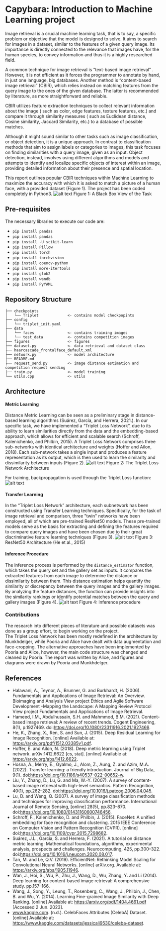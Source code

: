 # Capybara: Introduction to Machine Learning project

Image retrieval is a crucial machine learning task, that is to say, a specific problem or objective that the model is designed to solve. It aims to search for images in a dataset, similar to the features of a given query image.  Its importance is directly connected to the relevance that images have, for the human species, to convey information and thus it is a highly researched field. 

A common technique for image retrieval is “text-based image retrieval” . However, it is not efficient as it forces the programmer to annotate by hand, in just one language,  big databases. Another method is “content-based image retrieval” (CBIR), which relies instead on matching features from the query image to the ones of the given database. The latter is recommended by literature, as more straightforward and reliable. 

CBIR utilizes feature extraction techniques to collect relevant information about the image ( such as color, edge features,  texture features, etc.) and compare it through similarity measures ( such as Euclidean distance, Cosine similarity, Jaccard Similarity, etc.)  to a database of possible matches.

Although it might sound similar to other tasks such as image classification, or object detection, it is a unique approach. In contrast to classification methods that aim to assign labels or categories to images, this task focuses on finding similarities with a query image, given as an input. Object detection, instead, involves using different algorithms and models and attempts to identify and localize specific objects of interest within an image, providing detailed information about their presence and spatial location. 

This report outlines popular CBIR techniques within Machine Learning to maximize the accuracy with which it is asked to match a picture of a human face, with a provided dataset (Figure 1). The project has been coded completely in Python3.
![alt text](https://github.com/Munkh99/iml/blob/master/figures/Screenshot%202023-06-05%20at%2010.50.55.png)
Figure 1: A Black Box View of the Task

## Pre-requisites

The necessary libraries to execute our code are:

- `pip install pandas`
- `pip install pandas`
- `pip install -U scikit-learn`
- `pip install Pillow`
- `pip install torch`
- `pip install torchvision`
- `pip install opencv-python`
- `pip install more-itertools`
- `pip install glob2`
- `pip install wandb`
- `pip install PyYAML`

## Repository Structure
```
├── checkpoints
│   └── Triplet             <- contains model checkpopints
├── config
│   └── triplet_init.yaml 
├── data
│   └── faces               <- contains training images     
│   └── test_data           <- contains competition images 
├── figures                 <- figures
├── dataset.py              <- data retrieval and dataset class
├── haarcascade_frontalface_default.xml
├── network.py              <- model architecture
├── README.md  
├── request_send.py         <- image distance estimation and competition request sending
├── train.py                <- model training
└── utils.cpp               <- utils

```

## Architecture

#### Metric Learning 
Distance Metric Learning can be seen as a preliminary stage in distance-based learning algorithms (Suárez, García, and Herrera, 2021.). In our specific task, we have implemented a “Triplet Loss Network”, due to its ability to learn similarities directly from the data and the embedding-based approach, which allows for efficient and scalable search (Schroff, Kalenichenko, and Philbin, 2015).
A Triplet Loss Network comprises three sub-networks with identical architecture and weights (Hoffer and Ailon, 2018).  Each sub-network takes a single input and produces a feature representation as its output, which is then used to learn the similarity and dissimilarity between inputs (Figure 2).
![alt text](https://github.com/Munkh99/iml/blob/master/figures/Screenshot%202023-06-05%20at%2010.51.22.png)
Figure 2: The Triplet Loss Network Architecture


For training, backpropagation is used through the Triplet Loss function:
![alt text](https://github.com/Munkh99/iml/blob/add7ba5bf8c96e691ad33bd617d1cb798cd29c99/figures/Screenshot%202023-06-05%20at%2011.03.27.png)



#### Transfer Learning
In the “Triplet Loss Network” architecture, each subnetwork has been constructed using Transfer Learning techniques. Specifically, for the task of image retrieval and comparison, three "twin" networks have been employed, all of which are pre-trained ResNet50 models. These pre-trained models serve as the basis for extracting and defining the features required to compare query images and have been chosen due to their great discriminative feature learning techniques (Figure 3).
![alt text](https://github.com/Munkh99/iml/blob/ba09d0c4eace11c4003c86d91664d37300ca80bf/figures/Screenshot%202023-06-05%20at%2010.51.37.png)
Figure 3: ResNet50 Architecture (He et al., 2015)

#### Inference Procedure
The inference process is performed by the `distance_estimator` function, which takes the query set and the gallery set as inputs. It compares the extracted features from each image to determine the distance or dissimilarity between them. This distance estimation helps quantify the similarity or discrepancy between the query images and the gallery images. By analyzing the feature distances, the function can provide insights into the similarity rankings or identify potential matches between the query and gallery images (Figure 4).
![alt text](https://github.com/Munkh99/iml/blob/add7ba5bf8c96e691ad33bd617d1cb798cd29c99/figures/Screenshot%202023-06-05%20at%2010.51.46.png)
Figure 4: Inference procedure

### Contributions
The research into different pieces of literature and possible datasets was done as a group effort, to begin working on the project.  
The Triplet Loss Network has been mostly redefined in the architecture by Munkhdelger, while Pooria and Alice have dealt with data augmentation and face-cropping. 
The alternative approaches have been implemented by Pooria and Alice, however, the main code structure was changed and cleaned by Pooria.
The report was written by Alice, and figures and diagrams were drawn by Pooria and  Munkhdelger.

## References

- Halawani, A., Teynor, A., Brunner, G. and Burkhardt, H. (2006). Fundamentals and Applications of Image Retrieval: An Overview. Bioimaging and Analysis View project Ethics and Agile Software Development -Mapping the Landscape: A Mapping Review Protocol View project Fundamentals and Applications of Image Retrieval.
- Hameed, I.M., Abdulhussain, S.H. and Mahmmod, B.M. (2021). Content-based image retrieval: A review of recent trends. Cogent Engineering, 8(1), p.1927469. doi:https://doi.org/10.1080/23311916.2021.1927469.
- He, K., Zhang, X., Ren, S. and Sun, J. (2015). Deep Residual Learning for Image Recognition. [online] Available at: https://arxiv.org/pdf/1512.03385v1.pdf.
- Hoffer, E. and Ailon, N. (2018). Deep metric learning using Triplet network. arXiv:1412.6622 [cs, stat]. [online] Available at: https://arxiv.org/abs/1412.6622.
- Hosna, A., Merry, E., Gyalmo, J., Alom, Z., Aung, Z. and Azim, M.A. (2022). Transfer learning: a friendly introduction. Journal of Big Data, 9(1). doi:https://doi.org/10.1186/s40537-022-00652-w.
- Liu, Y., Zhang, D., Lu, G. and Ma, W.-Y. (2007). A survey of content-based image retrieval with high-level semantics. Pattern Recognition, 40(1), pp.262–282. doi:https://doi.org/10.1016/j.patcog.2006.04.045.
- Lu, D. and Weng, Q. (2007). A survey of image classification methods and techniques for improving classification performance. International Journal of Remote Sensing, [online] 28(5), pp.823–870. doi:https://doi.org/10.1080/01431160600746456.
- Schroff, F., Kalenichenko, D. and Philbin, J. (2015). FaceNet: A unified embedding for face recognition and clustering. 2015 IEEE Conference on Computer Vision and Pattern Recognition (CVPR). [online] doi:https://doi.org/10.1109/cvpr.2015.7298682.
- Suárez, J.L., García, S. and Herrera, F. (2021). A tutorial on distance metric learning: Mathematical foundations, algorithms, experimental analysis, prospects and challenges. Neurocomputing, 425, pp.300–322. doi:https://doi.org/10.1016/j.neucom.2020.08.017.
- Tan, M. and Le, Q.V. (2019). EfficientNet: Rethinking Model Scaling for Convolutional Neural Networks. [online] arXiv.org. Available at: https://arxiv.org/abs/1905.11946.
- Wan, J., Hoi, S., Wu, P., Zhu, J., Wang, D., Wu, Zhang, Y. and Li (2014). Deep learning for content-based image retrieval: A comprehensive study. pp.157–166.
- Wang, J., Song, Y., Leung, T., Rosenberg, C., Wang, J., Philbin, J., Chen, B. and Wu, Y. (2014). Learning Fine-grained Image Similarity with Deep Ranking. [online] Available at: https://arxiv.org/pdf/1404.4661.pdf [Accessed 2 Jun. 2023].
- www.kaggle.com. (n.d.). CelebFaces Attributes (CelebA) Dataset. [online] Available at: https://www.kaggle.com/datasets/jessicali9530/celeba-dataset.






